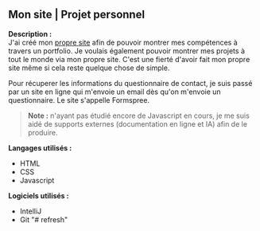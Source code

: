 ## Mon site | Projet personnel
**Description :**  
J'ai créé mon [propre site](https://redfoxou.dev) afin de pouvoir montrer mes compétences à travers un portfolio. Je voulais également pouvoir montrer mes projets à tout le monde via mon propre site. C'est une fierté d'avoir fait mon propre site même si cela reste quelque chose de simple.

Pour récuperer les informations du questionnaire de contact, je suis passé par un site en ligne qui m'envoie un email dès qu'on m'envoie un questionnaire. Le site s'appelle Formspree.

> **Note :** n'ayant pas étudié encore de Javascript en cours, je me suis aidé de supports externes (documentation en ligne et IA) afin de le produire.


**Langages utilisés :**
- HTML
- CSS
- Javascript

**Logiciels utilisés :**
- IntelliJ
- Git
"# refresh" 
